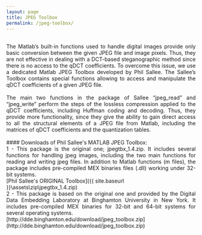 ```yaml
---
layout: page
title: JPEG Toolbox
permalink: /jpeg-toolbox/
---
```

<br />
<div style="text-align: justify"> The Matlab’s built-in functions used to handle digital images provide only basic conversion between the given JPEG file and image pixels. Thus, they are not effective in dealing with a DCT-based steganographic method since there is no access to the qDCT coefficients. To overcome this issue, we use a dedicated Matlab JPEG Toolbox developed by Phil Sallee. The Sallee’s Toolbox contains special functions allowing to access and manipulate the qDCT coefficients of a given JPEG file.</div>
<br />
<div style="text-align: justify"> The main two functions in the package of Sallee “jpeg_read” and “jpeg_write” perform the steps of the lossless compression applied to the qDCT coefficients, including Huffman coding and decoding. Thus, they provide more functionality, since they give the ability to gain direct access to all the structural elements of a JPEG file from Matlab, including the matrices of qDCT coefficients and the quantization tables.</div>
<br />
#### Downloads of Phil Sallee's MATLAB JPEG Toolbox:
<div style="text-align: justify">1 - This package is the original one; jpegtbx_1.4.zip. It includes several functions for handling jpeg images, including the two main functions for reading and writing jpeg files. In addition to Matlab functions (m files), the package includes pre-compiled MEX binaries files (.dll) working under 32-bit systems.</div>
[Phil Sallee's ORIGINAL Toolbox]({{ site.baseurl }}\assets\zip\jpegtbx_1.4.zip) 
<div style="text-align: justify">2 - This package is based on the original one and provided by the Digital Data Embedding Laboratory at Binghamton University in New York. It includes pre-compiled MEX binaries for 32-bit and 64-bit systems for several operating systems.</div>
[http://dde.binghamton.edu/download/jpeg_toolbox.zip](http://dde.binghamton.edu/download/jpeg_toolbox.zip)



